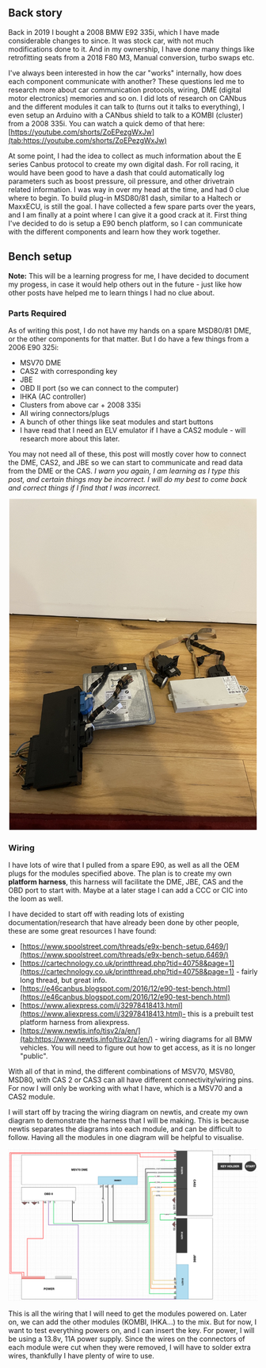 ## Back story
Back in 2019 I bought a 2008 BMW E92 335i, which I have made considerable changes to since. It was stock car, with not much modifications done to it. And in my ownership, I have done many things like retrofitting seats from a 2018 F80 M3, Manual conversion, turbo swaps etc.

I've always been interested in how the car "works" internally, how does each component communicate with another? These questions led me to research more about car communication protocols, wiring, DME (digital motor electronics) memories and so on. I did lots of research on CANbus and the different modules it can talk to (turns out it talks to everything), I even setup an Arduino with a CANbus shield to talk to a KOMBI (cluster) from a 2008 335i. You can watch a quick demo of that here: [https://youtube.com/shorts/ZoEPezgWxJw](tab:https://youtube.com/shorts/ZoEPezgWxJw)

At some point, I had the idea to collect as much information about the E series Canbus protocol to create my own digital dash. For roll racing, it would have been good to have a dash that could automatically log parameters such as boost pressure, oil pressure, and other drivetrain related information. I was way in over my head at the time, and had 0 clue where to begin. To build plug-in MSD80/81 dash, similar to a Haltech or MaxxECU, is still the goal. I have collected a few spare parts over the years, and I am finally at a point where I can give it a good crack at it. First thing I've decided to do is setup a E90 bench platform, so I can communicate with the different components and learn how they work together.

## Bench setup
**Note:** This will be a learning progress for me, I have decided to document my progess, in case it would help others out in the future - just like how other posts have helped me to learn things I had no clue about. 

### Parts Required
As of writing this post, I do not have my hands on a spare MSD80/81 DME, or the other components for that matter. But I do have a few things from a 2006 E90 325i:

* MSV70 DME
* CAS2 with corresponding key
* JBE
* OBD II port (so we can connect to the computer)
* IHKA (AC controller)
* Clusters from above car + 2008 335i
* All wiring connectors/plugs
* A bunch of other things like seat modules and start buttons
* I have read that I need an ELV emulator if I have a CAS2 module - will research more about this later.

You may not need all of these, this post will mostly cover how to connect the DME, CAS2, and JBE so we can start to communicate and read data from the DME or the CAS. *I warn you again, I am learning as I type this post, and certain things may be incorrect. I will do my best to come back and correct things if I find that I was incorrect.*

<center><img src="https://github.com/samuria/blog-posts/blob/main/spare-modules.jpg?raw=true" width="500"></img></center>

### Wiring
I have lots of wire that I pulled from a spare E90, as well as all the OEM plugs for the modules specified above. The plan is to create my own **platform harness**, this harness will facilitate the DME, JBE, CAS and the OBD port to start with. Maybe at a later stage I can add a CCC or CIC into the loom as well.

I have decided to start off with reading lots of existing documentation/research that have already been done by other people, these are some great resources I have found:

* [https://www.spoolstreet.com/threads/e9x-bench-setup.6469/](https://www.spoolstreet.com/threads/e9x-bench-setup.6469/)
* [https://cartechnology.co.uk/printthread.php?tid=40758&page=1](https://cartechnology.co.uk/printthread.php?tid=40758&page=1) - fairly long thread, but great info.
* [https://e46canbus.blogspot.com/2016/12/e90-test-bench.html](https://e46canbus.blogspot.com/2016/12/e90-test-bench.html)
* [https://www.aliexpress.com/i/32978418413.html](https://www.aliexpress.com/i/32978418413.html)- this is a prebuilt test platform harness from aliexpress.
* [https://www.newtis.info/tisv2/a/en/](tab:https://www.newtis.info/tisv2/a/en/) - wiring diagrams for all BMW vehicles. You will need to figure out how to get access, as it is no longer "public".

With all of that in mind, the different combinations of MSV70, MSV80, MSD80, with CAS 2 or CAS3 can all have different connectivity/wiring pins. For now I will only be working with what I have, which is a MSV70 and a CAS2 module.

I will start off by tracing the wiring diagram on newtis, and create my own diagram to demonstrate the harness that I will be making. This is because newtis separates the diagrams into each module, and can be difficult to follow. Having all the modules in one diagram will be helpful to visualise.

![alt text](https://github.com/samuria/blog-posts/blob/main/wiring-v1.png?raw=true)

This is all the wiring that I will need to get the modules powered on. Later on, we can add the other modules (KOMBI, IHKA...) to the mix. But for now, I want to test everything powers on, and I can insert the key. For power, I will be using a 13.8v, 11A power supply. Since the wires on the connectors of each module were cut when they were removed, I will have to solder extra wires, thankfully I have plenty of wire to use.